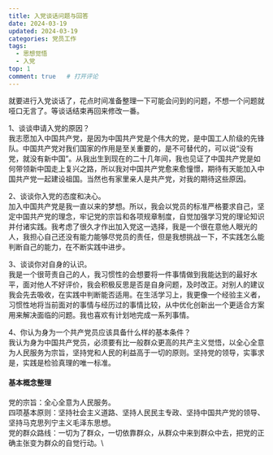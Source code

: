 ```yaml
---
title: 入党谈话问题与回答
date: 2024-03-19
updated: 2024-03-19
categories: 党员工作
tags:
  - 思想觉悟
  - 入党
top: 1
comment: true	# 打开评论
---
```


 就要进行入党谈话了，花点时间准备整理一下可能会问到的问题，不想一个问题就哑口无言了。等谈话结束再回来修改一番。

 1、谈谈申请入党的原因？\
 我志愿加入中国共产党，是因为中国共产党是个伟大的党，是中国工人阶级的先锋队。中国共产党对我们国家的作用是至关重要的，是不可替代的，可以说“没有党，就没有新中国”。从我出生到现在的二十几年间，我也见证了中国共产党是如何带领新中国走上复兴之路，所以我对中国共产党愈来愈憧憬，期待有天能加入中国共产党一起建设祖国。当然也有家里亲人是共产党，对我的期待这些原因。

 2、谈谈你入党的态度和决心。\
加入中国共产党是我一直以来的梦想。所以，我会以党员的标准严格要求自己，坚定中国共产党的理念，牢记党的宗旨和各项规章制度，自觉加强学习党的理论知识并付诸实践。我考虑了很久才作出加入党这一选择，我是一个很在意他人眼光的人，我担心自己还没有能力能够尽党员的责任，但是我想挑战一下，不实践怎么能判断自己的能力，在不断实践中进步。

3、谈谈你对自身的认识。\
我是一个很苛责自己的人，我习惯性的会想要将一件事情做到我能达到的最好水平，面对他人不好评价，我会积极反思是否是自身问题，及时改正。对别人的建议我会先去吸收，在实践中判断能否适用。在生活学习上，我更像一个经验主义者，习惯性地将当前面对的事情与经历过的事情比较，从中优化创新出一个更适合方案用来解决面临的问题。我也喜欢有计划地完成一系列事情。

4、你认为身为一个共产党员应该具备什么样的基本条件？\
我认为身为中国共产党员，必须要有比一般群众更高的共产主义觉悟，以全心全意为人民服务为宗旨，坚持党和人民的利益高于一切的原则。坚持党的领导，实事求是，实践是检验真理的唯一标准。

#### 基本概念整理
党的宗旨：全心全意为人民服务。\
四项基本原则：坚持社会主义道路、坚持人民民主专政、坚持中国共产党的领导、坚持马克思列宁主义毛泽东思想。\
党的群众路线：一切为了群众，一切依靠群众，从群众中来到群众中去，把党的正确主张变为群众的自觉行动。\
